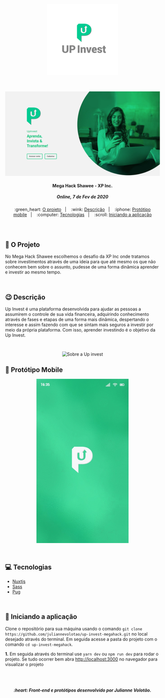 <h2 align="center">
    <img alt="UP Invest" src=".github/LogoName.png" width="230px" />
</h2>

<br>

<p align="center">
    <img alt="Aplicação Up invest" src=".github/TelaWeb.jpeg" >
</p>

<h4 align="center">
  Mega Hack Shawee - XP Inc. 
</h4>
<h5 align="center">
  Online, 7 de Fev de 2020
</h5>

<p align="center">
  :green_heart: <a href="#green_heart-o-projeto">O projeto</a>&nbsp;&nbsp;&nbsp;|&nbsp;&nbsp;&nbsp;
  :wink: <a href="#wink-descrição">Descrição</a>&nbsp;&nbsp;&nbsp;|&nbsp;&nbsp;&nbsp;
  :iphone: <a href="#iphone-protótipo-mobile">Protótipo mobile</a>&nbsp;&nbsp;&nbsp;|&nbsp;&nbsp;&nbsp;
  :computer: <a href="#computer-tecnologias">Tecnologias</a>&nbsp;&nbsp;&nbsp;|&nbsp;&nbsp;&nbsp;
  :scroll: <a href="#scroll-iniciando-a-aplicação"> Iniciando a aplicação </a>
</p>

<br>
<br>

## :green_heart: O Projeto

No Mega Hack Shawee escolhemos o desafio da XP Inc onde tratamos sobre investimentos através de uma ideia para que até mesmo os que não conhecem bem sobre o assunto, pudesse de uma forma dinâmica aprender e investir ao mesmo tempo.

<br>

## :wink: Descrição

Up Invest é uma plataforma desenvolvida para ajudar as pessoas a assumirem o controle de sua vida financeira, adquirindo conhecimento através de fases e etapas de uma forma mais dinâmica, despertando o interesse e assim fazendo com que se sintam mais seguros a investir por meio da própria plataforma. Com isso, aprender investindo é o objetivo da Up Invest.

<br>

<p align="center">
    <img alt="Sobre a Up invest" src=".github/sobreProjeto.gif" width="700px" >
</p>

   
## :iphone: Protótipo Mobile
<p align="center">
    <img alt="Aplicação Up invest" src=".github/telas.gif" width="300px" >
</p>

<br>

## :computer: Tecnologias
- [Nuxtjs](https://nuxtjs.org/)
- [Sass](https://sass-lang.com/)
- [Pug](https://pugjs.org/api/getting-started.html)

<br>

## :scroll: Iniciando a aplicação

Clone o repositório para sua máquina usando o comando `git clone https://github.com/juliannevolotao/up-invest-megahack.git` no local desejado através do terminal. Em seguida acesse a pasta do projeto com o comando `cd up-invest-megahack`.

**1.** Em seguida através do terminal use `yarn dev` ou `npm run dev` para rodar o projeto. Se tudo ocorrer bem abra [http://localhost:3000](http://localhost:3000) no navegador para visualizar o projeto

<br>
<br>

<h5 align="center">
  :heart: Front-end e protótipos desenvolvido por Julianne Volotão.
</h5>

<br>
<br>
